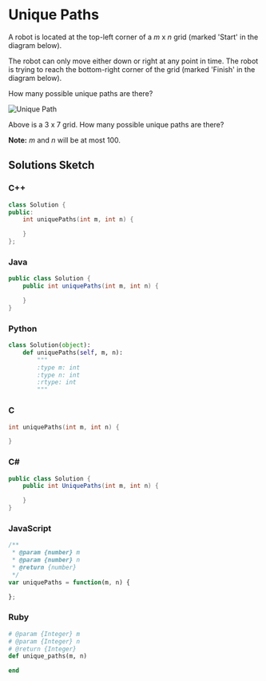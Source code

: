 # Unique Paths

A robot is located at the top-left corner of a *m* x *n* grid (marked 'Start' in the diagram below).

The robot can only move either down or right at any point in time. The robot is trying to reach the bottom-right corner of the grid (marked 'Finish' in the diagram below).

How many possible unique paths are there?

![Unique Path](http://leetcode.com/wp-content/uploads/2014/12/robot_maze.png)

Above is a 3 x 7 grid. How many possible unique paths are there?

**Note:** *m* and *n* will be at most 100.

## Solutions Sketch

### C++
```C++
class Solution {
public:
    int uniquePaths(int m, int n) {

    }
};
```

### Java
```Java
public class Solution {
    public int uniquePaths(int m, int n) {

    }
}
```

### Python
```Python
class Solution(object):
    def uniquePaths(self, m, n):
        """
        :type m: int
        :type n: int
        :rtype: int
        """
```

### C
```C
int uniquePaths(int m, int n) {

}
```

### C# 
```C#
public class Solution {
    public int UniquePaths(int m, int n) {

    }
}
```

### JavaScript
```JavaScript
/**
 * @param {number} m
 * @param {number} n
 * @return {number}
 */
var uniquePaths = function(m, n) {

};
```

### Ruby
```Ruby
# @param {Integer} m
# @param {Integer} n
# @return {Integer}
def unique_paths(m, n)

end
```
